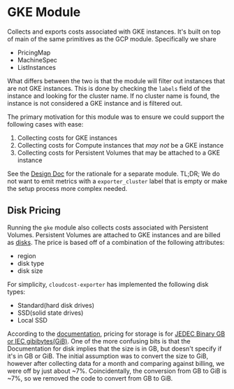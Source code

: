 # GKE Module

Collects and exports costs associated with GKE instances.
It's built on top of main of the same primitives as the GCP module.
Specifically we share
- PricingMap
- MachineSpec
- ListInstances

What differs between the two is that the module will filter out instances that are not GKE instances.
This is done by checking the `labels` field of the instance and looking for the cluster name.
If no cluster name is found, the instance is not considered a GKE instance and is filtered out.

The primary motivation for this module was to ensure we could support the following cases with ease:
1. Collecting costs for GKE instances
2. Collecting costs for Compute instances that _may not_ be a GKE instance
3. Collecting costs for Persistent Volumes that may be attached to a GKE instance

See the [Design Doc](https://docs.google.com/document/d/1nCU1SVsuJ4HpV6R-N-AFBaDI5AJmSS3q9jH8_h-_Y8s/edit) for the rationale for a separate module.
TL;DR; We do not want to emit metrics with a `exporter_cluster` label that is empty or make the setup process more complex needed.

## Disk Pricing

Running the `gke` module also collects costs associated with Persistent Volumes.
Persistent Volumes are attached to GKE instances and are billed as [disks](https://cloud.google.com/compute/disks-image-pricing).
The price is based off of a combination of the following attributes:
- region
- disk type
- disk size

For simplicity, `cloudcost-exporter` has implemented the following disk types:
- Standard(hard disk drives)
- SSD(solid state drives)
- Local SSD

According to the [documentation](https://cloud.google.com/compute/disks-image-pricing#disk-and-image-pricing), pricing for storage is for [JEDEC Binary GB or IEC gibibytes(GiB)](https://en.wikipedia.org/wiki/Gigabyte).
One of the more confusing bits is that the Documentation for disk implies that the size is in GB, but doesn't specify if it's in GB or GiB.
The initial assumption was to convert the size to GiB, however after collecting data for a month and comparing against billing, we were off by just about ~7%.
Coincidentally, the conversion from GB to GiB is ~7%, so we removed the code to convert from GB to GiB.

